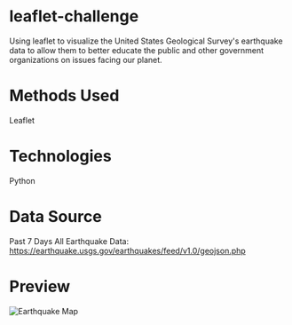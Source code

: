 # leaflet-challenge
Using leaflet to visualize the United States Geological Survey's earthquake data to allow them to better educate the public and other government organizations on issues facing our planet. 

# Methods Used
Leaflet

# Technologies
Python 

# Data Source
Past 7 Days All Earthquake Data: https://earthquake.usgs.gov/earthquakes/feed/v1.0/geojson.php

# Preview

![Earthquake Map](https://user-images.githubusercontent.com/99835613/183311370-01a43ab6-a02d-469c-b44e-8e30b8f951b1.png)
